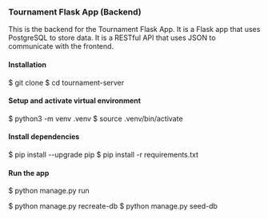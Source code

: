 ### Tournament Flask App (Backend)

This is the backend for the Tournament Flask App. It is a Flask app that uses PostgreSQL to store data. It is a RESTful API that uses JSON to communicate with the frontend.

#### Installation

$ git clone
$ cd tournament-server

#### Setup and activate virtual environment

$ python3 -m venv .venv
$ source .venv/bin/activate

#### Install dependencies

$ pip install --upgrade pip
$ pip install -r requirements.txt

#### Run the app

$ python manage.py run

$ python manage.py recreate-db
$ python manage.py seed-db